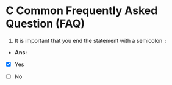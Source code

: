 # C Common Frequently Asked Question (FAQ)

1. It is important that you end the statement with a semicolon ```;```

- **Ans:**  
- [x] Yes  

- [ ] No

